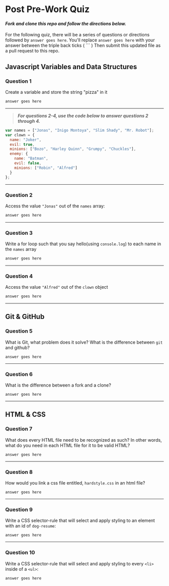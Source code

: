 # Post Pre-Work Quiz

#### ***Fork and clone this repo and follow the directions below.***

For the following quiz, there will be a series of questions or directions followed by `answer goes here`. You'll replace `answer goes here` with your answer between the triple back ticks ( \`\`\` ) Then submit this updated file as a pull request to this repo.

## Javascript Variables and Data Structures

### Question 1

Create a variable and store the string "pizza" in it

```js
answer goes here
```

---

>  ***For questions 2-4, use the code below to answer questions 2 through 4.***

```js
var names = ["Jonas", "Inigo Montoya", "Slim Shady", "Mr. Robot"];
var clown = {
  name: "Joker",
  evil: true,
  minions: ["Bozo", "Harley Quinn", "Grumpy", "Chuckles"],
  enemy: {
    name: "Batman",
    evil: false,
    minions: ["Robin", "Alfred"]  
  }
};
```

---

### Question 2

Access the value `"Jonas"` out of the `names` array:

```js
answer goes here
```

---

### Question 3

Write a for loop such that you say hello(using `console.log`) to each name in the `names` array

```js
answer goes here
```

---


### Question 4

Access the value `"Alfred"` out of the `clown` object

```js
answer goes here
```

---

## Git & GitHub

### Question 5

What is Git, what problem does it solve? What is the difference between `git` and github?

```
answer goes here

```

---

### Question 6

What is the difference between a fork and a clone?

```
answer goes here

```

---

## HTML & CSS

### Question 7

What does every HTML file need to be recognized as such? In other words, what do you need in each HTML file for it to be valid HTML?

```
answer goes here
```

---

### Question 8

How would you link a css file entitled, `hardstyle.css` in an html file?

```
answer goes here
```

---

### Question 9

Write a CSS selector-rule that will select and apply styling to an element with an id of `dog-resume`:

```
answer goes here
```

---

### Question 10

Write a CSS selector-rule that will select and apply styling to every `<li>` inside of a `<ul>`:

```
answer goes here
```
